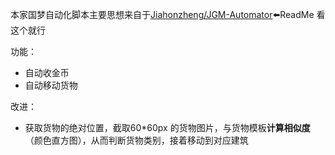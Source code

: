 本家国梦自动化脚本主要思想来自于[Jiahonzheng/JGM-Automator](https://github.com/Jiahonzheng/JGM-Automator)  ​ :arrow_left:ReadMe 看这个就行

功能：

- 自动收金币
- 自动移动货物

改进：

- 获取货物的绝对位置，截取60*60px 的货物图片，与货物模板**计算相似度**（颜色直方图），从而判断货物类别，接着移动到对应建筑

  


